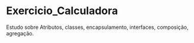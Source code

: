 # Exercicio_Calculadora
Estudo sobre Atributos, classes, encapsulamento, interfaces, composição, agregação.
